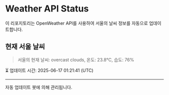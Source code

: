 
# Weather API Status

이 리포지토리는 OpenWeather API를 사용하여 서울의 날씨 정보를 자동으로 업데이트합니다.

## 현재 서울 날씨
> 서울의 현재 날씨: overcast clouds, 온도: 23.8°C, 습도: 76%

⏳ 업데이트 시간: 2025-06-17 01:21:41 (UTC)

---
자동 업데이트 봇에 의해 관리됩니다.
